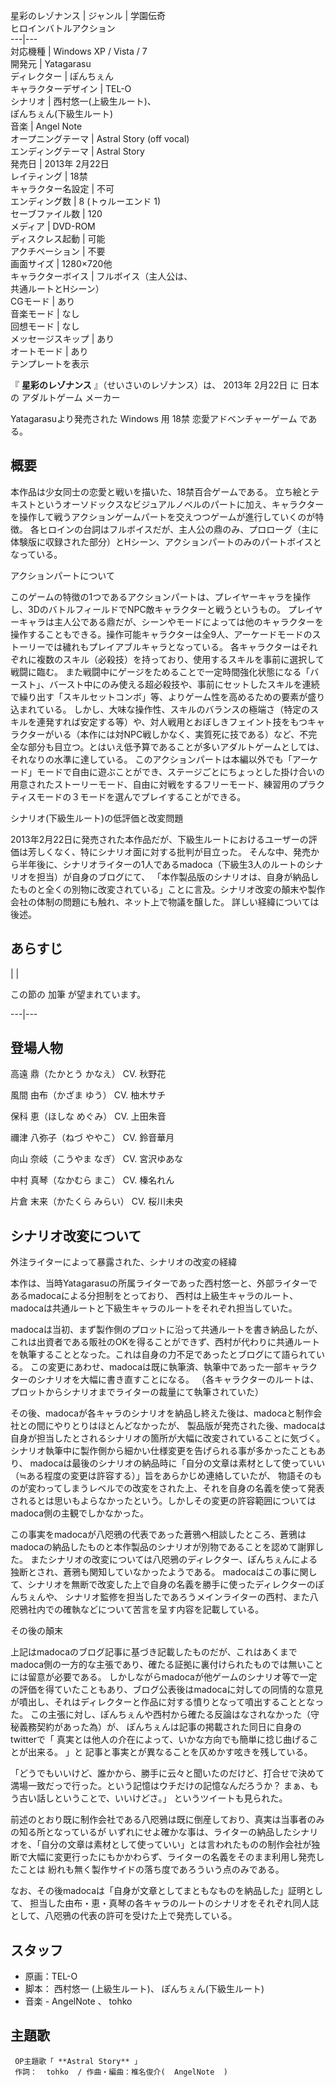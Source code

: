 星彩のレゾナンス  |  ジャンル  |  学園伝奇 </br> ヒロインバトルアクション   
---|---  
対応機種  |  Windows XP  /  Vista  /  7   
開発元  |  Yatagarasu   
ディレクター  |  ぽんちぇん   
キャラクターデザイン  |  TEL-O   
シナリオ  |  西村悠一(上級生ルート)、 </br> ぽんちぇん(下級生ルート)   
音楽  |  Angel Note   
オープニングテーマ  |  Astral Story (off vocal)   
エンディングテーマ  |  Astral Story   
発売日  |  2013年  2月22日   
レイティング  |  18禁   
キャラクター名設定  |  不可   
エンディング数  |  8 (トゥルーエンド 1)   
セーブファイル数  |  120   
メディア  |  DVD-ROM   
ディスクレス起動  |  可能   
アクチベーション  |  不要   
画面サイズ  |  1280×720他   
キャラクターボイス  |  フルボイス（主人公は、 </br> 共通ルートとHシーン）   
CGモード  |  あり   
音楽モード  |  なし   
回想モード  |  なし   
メッセージスキップ  |  あり   
オートモード  |  あり   
テンプレートを表示  
  
『 **星彩のレゾナンス** 』（せいさいのレゾナンス）は、  2013年  2月22日  に  日本  の  アダルトゲーム  メーカー

Yatagarasuより発売された  Windows  用  18禁  恋愛アドベンチャーゲーム  である。

  

##  概要  

本作品は少女同士の恋愛と戦いを描いた、18禁百合ゲームである。
立ち絵とテキストというオーソドックスなビジュアルノベルのパートに加え、キャラクターを操作して戦うアクションゲームパートを交えつつゲームが進行していくのが特徴。
各ヒロインの台詞はフルボイスだが、主人公の鼎のみ、プロローグ（主に体験版に収録された部分）とHシーン、アクションパートのみのパートボイスとなっている。

アクションパートについて

このゲームの特徴の1つであるアクションパートは、プレイヤーキャラを操作し、3DのバトルフィールドでNPC敵キャラクターと戦うというもの。
プレイヤーキャラは主人公である鼎だが、シーンやモードによっては他のキャラクターを操作することもできる。操作可能キャラクターは全9人、アーケードモードのストーリーでは穢れもプレイアブルキャラとなっている。
各キャラクターはそれぞれに複数のスキル（必殺技）を持っており、使用するスキルを事前に選択して戦闘に臨む。
また戦闘中にゲージをためることで一定時間強化状態になる「バースト」、バースト中にのみ使える超必殺技や、事前にセットしたスキルを連続で繰り出す「スキルセットコンボ」等、よりゲーム性を高めるための要素が盛り込まれている。
しかし、大味な操作性、スキルのバランスの極端さ（特定のスキルを連発すれば安定する等）や、対人戦用とおぼしきフェイント技をもつキャラクターがいる（本作には対NPC戦しかなく、実質死に技である）など、不完全な部分も目立つ。とはいえ低予算であることが多いアダルトゲームとしては、それなりの水準に達している。
このアクションパートは本編以外でも「アーケード」モードで自由に遊ぶことができ、ステージごとにちょっとした掛け合いの用意されたストーリーモード、自由に対戦をするフリーモード、練習用のプラクティスモードの３モードを選んでプレイすることができる。

シナリオ(下級生ルート)の低評価と改変問題

2013年2月22日に発売された本作品だが、下級生ルートにおけるユーザーの評価は芳しくなく、特にシナリオ面に対する批判が目立った。
そんな中、発売から半年後に、シナリオライターの1人であるmadoca（下級生3人のルートのシナリオを担当）が自身のブログにて、
「本作製品版のシナリオは、自身が納品したものと全くの別物に改変されている」ことに言及。シナリオ改変の顛末や製作会社の体制の問題にも触れ、ネット上で物議を醸した。
詳しい経緯については後述。

##  あらすじ  

|  | 

この節の  加筆  が望まれています。  
  
---|---  
  
##  登場人物  

高遠 鼎（たかとう かなえ） CV.  秋野花

風間 由布（かざま ゆう） CV.  柚木サチ

保科 恵（ほしな めぐみ） CV.  上田朱音

禰津 八弥子（ねづ ややこ） CV.  鈴音華月

向山 奈岐（こうやま なぎ） CV.  宮沢ゆあな

中村 真琴（なかむら まこ） CV.  榛名れん

片倉 末来（かたくら みらい） CV.  桜川未央

##  シナリオ改変について  

外注ライターによって暴露された、シナリオの改変の経緯

本作は、当時Yatagarasuの所属ライターであった西村悠一と、外部ライターであるmadocaによる分担制をとっており、
西村は上級生キャラのルート、madocaは共通ルートと下級生キャラのルートをそれぞれ担当していた。

madocaは当初、まず製作側のプロットに沿って共通ルートを書き納品したが、これは出資者である販社のOKを得ることができず、西村が代わりに共通ルートを執筆することとなった。これは自身の力不足であったとブログにて語られている。
この変更にあわせ、madocaは既に執筆済、執筆中であった一部キャラクターのシナリオを大幅に書き直すことになる。
（各キャラクターのルートは、プロットからシナリオまでライターの裁量にて執筆されていた）

その後、madocaが各キャラのシナリオを納品し終えた後は、madocaと制作会社との間にやりとりはほとんどなかったが、
製品版が発売された後、madocaは自身が担当したとされるシナリオの箇所が大幅に改変されていることに気づく。
シナリオ執筆中に製作側から細かい仕様変更を告げられる事が多かったこともあり、
madocaは最後のシナリオの納品時に「自分の文章は素材として使っていい（≒ある程度の変更は許容する）」旨をあらかじめ連絡していたが、
物語そのものが変わってしまうレベルでの改変をされた上、それを自身の名義を使って発表されるとは思いもよらなかったという。しかしその変更の許容範囲についてはmadoca側の主観でしかなかった。

この事実をmadocaが八咫鴉の代表であった蒼鴉へ相談したところ、蒼鴉はmadocaの納品したものと本作製品のシナリオが別物であることを認めて謝罪した。
またシナリオの改変については八咫鴉のディレクター、ぽんちぇんによる独断とされ、蒼鴉も関知していなかったようである。
madocaはこの事に関して、シナリオを無断で改変した上で自身の名義を勝手に使ったディレクターのぽんちぇんや、
シナリオ監修を担当したであろうメインライターの西村、また八咫鴉社内での確執などについて苦言を呈す内容を記載している。

その後の顛末

上記はmadocaのブログ記事に基づき記載したものだが、これはあくまでmadoca側の一方的な主張であり、確たる証拠に裏付けられたものでは無いことには留意が必要である。
しかしながらmadocaが他ゲームのシナリオ等で一定の評価を得ていたこともあり、ブログ公表後はmadocaに対しての同情的な意見が噴出し、それはディレクターと作品に対する憤りとなって噴出することとなった。
この主張に対し、ぽんちぇんや西村から確たる反論はなされなかった（守秘義務契約があった為）が、 ぽんちぇんは記事の掲載された同日に自身のtwitterで「
真実とは他人の介在によって、いかな方向でも簡単に捻じ曲げることが出来る。  」と 記事と事実とが異なることを仄めかす呟きを残している。

「どうでもいいけど、誰かから、勝手に云々と聞いたのだけど、打合せで決めて満場一致だっで行った。という記憶はウチだけの記憶なんだろうか？
まぁ、もう古い話しということで、いいけどさ。」  というツイートも見られた。

前述のとおり既に制作会社である八咫鴉は既に倒産しており、真実は当事者のみの知る所となっているが
いずれにせよ確かな事は、ライターの納品したシナリオを、「自分の文章は素材として使っていい」とは言われたものの制作会社が独断で大幅に変更行ったにもかかわらず、ライターの名義をそのまま利用し発売したことは
紛れも無く製作サイドの落ち度であろういう点のみである。

なお、その後madocaは「自身が文章としてまともなものを納品した」証明として、
担当した由布・恵・真琴の各キャラのルートのシナリオをそれぞれ同人誌として、八咫鴉の代表の許可を受けた上で発売している。

  

##  スタッフ  

  * 原画：TEL-O 
  * 脚本：  西村悠一  (上級生ルート)、  ぽんちぇん(下級生ルート) 
  * 音楽 -  AngelNote  、  tohko 

##  主題歌  

     OP主題歌「 **Astral Story** 」 
     作詞：  tohko  / 作曲・編曲：椎名俊介(  AngelNote  ) 

